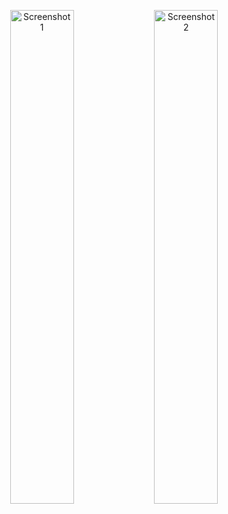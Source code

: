 <p align="center">
  <img src="https://github.com/user-attachments/assets/62966df0-7bee-4399-9798-1b40eb398b08" width="45%" alt="Screenshot 1" />
  <img src="https://github.com/user-attachments/assets/adeb5822-7fa8-40b0-9e53-a78db62c69c1" width="45%" alt="Screenshot 2" />
</p>

